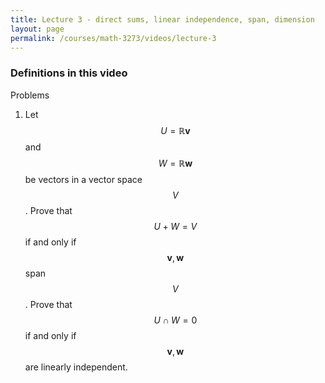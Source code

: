 ```yaml
---
title: Lecture 3 - direct sums, linear independence, span, dimension
layout: page
permalink: /courses/math-3273/videos/lecture-3
---
```


### Definitions in this video ###

Problems

1. Let $$ U = \mathbb{R}\mathbf{v} $$ and $$ W = \mathbb{R} \mathbf{w} $$ be vectors in a vector space $$ V $$. Prove that $$ U + W = V $$ if and only if $$ \mathbf{v},\mathbf{w} $$ span $$ V $$. Prove that $$ U \cap W = 0 $$ if and only if $$\mathbf{v},\mathbf{w} $$ are linearly independent.


